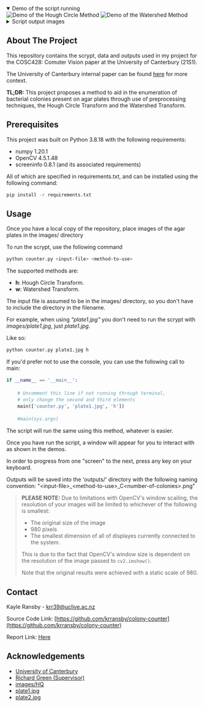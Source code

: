 <!-- DEMO -->
<details open="open">
  <summary>Demo of the script running</summary>
  <img src="demo/hough_demo.gif" width="45%" title="Demo of the Hough Circle Method"> <img src="demo/water_demo.gif" width="45%" title="Demo of the Watershed Method">
</details>
<details>
  <summary>Script output images</summary>
  <img src="demo/hough_ex.png" width="45%" title="Hough Circle output image"> <img src="demo/water_ex.png" width="45%" title="Watershed output image">
</details>


<!-- ABOUT THE PROJECT -->
## About The Project


This repository contains the scrypt, data and outputs used in my project for the COSC428: Comuter Vision paper at the University of Canterbury (21S1).

The University of Canterbury internal paper can be found [here](https://krransby.github.io/media/COSC428.pdf) for more context.

**TL;DR:** This project proposes a method to aid in the enumeration of bacterial colonies present on agar plates through use of preprocessing techniques, the Hough Circle Transform and the Watershed Transform.



<!-- PREREQUISITES -->
## Prerequisites

This project was built on Python 3.8.18 with the following requirements: 
- numpy 1.20.1
- OpenCV 4.5.1.48
- screeninfo 0.8.1 (and its associated requirements)

All of which are specified in requirements.txt, and can be installed using the following command:

```bash
pip install -r requirements.txt
```


<!-- USAGE EXAMPLES -->
## Usage

Once you have a local copy of the repository, place images of the agar plates in the images/ directory

To run the scrypt, use the following command

  ```sh
  python counter.py <input-file> <method-to-use>
  ```

The supported methods are:
* **h**: Hough Circle Transform.
* **w**: Watershed Transform.


The input file is assumed to be in the images/ directory, so you don't have to include the directory in the filename.

For example, when using *"plate1.jpg"* you don't need to run the scrypt with *images/plate1.jpg*, just *plate1.jpg*.

Like so:

  ```sh
  python counter.py plate1.jpg h
  ```

If you'd prefer not to use the console, you can use the following call to main:

```python
if __name__ == '__main__':

    # Uncomment this line if not running through terminal,
    # only change the second and third elements
    main(['counter.py', 'plate1.jpg', 'h'])

    #main(sys.argv)
```

The script will run the same using this method, whatever is easier.

Once you have run the script, a window will appear for you to interact with as shown in the demos.

In order to progress from one "screen" to the next, press any key on your keyboard.

Outputs will be saved into the 'outputs/' directory with the following naming convention: "\<input-file\>\_\<method-to-use\>\_C\<number-of-colonies\>.png"

>**PLEASE NOTE:** Due to limitations with OpenCV's window scailing, the resolution of your images will be limited to whichever of the following is smallest:
>- The original size of the image
>- 980 pixels
>- The smallest dimension of all of displayes currently connected to the system.
>
>This is due to the fact that OpenCV's window size is dependent on the resolution of the image passed to `cv2.imshow()`.
>
>Note that the original results were achieved with a static scale of 980.

<!-- CONTACT -->
## Contact

Kayle Ransby - krr39@uclive.ac.nz

Source Code Link: [https://github.com/krransby/colony-counter](https://github.com/krransby/colony-counter)

Report Link: [Here](https://krransby.github.io/media/COSC428.pdf)




<!-- ACKNOWLEDGEMENTS -->
## Acknowledgements
* [University of Canterbury](https://www.canterbury.ac.nz/)
* [Richard Green (Supervisor)](https://www.canterbury.ac.nz/engineering/contact-us/people/richard-green.html)
* [images/HQ](http://opencfu.sourceforge.net/samples.php)
* [plate1.jpg](https://www.fishersci.se/shop/products/malt-extract-agar-contact-plate/10026782)
* [plate2.jpg](https://www.fishersci.se/shop/products/malt-extract-agar-4/10168882)
